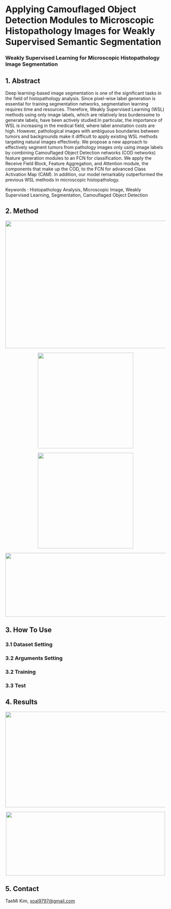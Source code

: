 # Applying Camouflaged Object Detection Modules to Microscopic Histopathology Images for Weakly Supervised Semantic Segmentation

### Weakly Supervised Learning for Microscopic Histopathology Image Segmentation

## 1. Abstract
Deep learning-based image segmentation is one of the significant tasks in the field of histopathology analysis. Since pixel-wise label generation is essential for training segmentation networks, segmentation learning requires time and resources. Therefore, Weakly Supervised Learning (WSL) methods using only image labels, which are relatively less burdensome to generate labels, have been actively studied.In particular, the importance of WSL is increasing in the medical field, where label annotation costs are high. However, pathological images with ambiguous boundaries between tumors and backgrounds make it difficult to apply existing WSL methods targeting natural images effectively. We propose a new approach to effectively segment tumors from pathology images only using image labels by combining Camouflaged Object Detection networks (COD networks) feature generation modules to an FCN for classification. We apply the Receive Field Block, Feature Aggregation, and Attention module, the components that make up the COD, to the FCN for advanced Class Activation Map (CAM). In addition, our model remarkably outperformed the previous WSL methods in microscopic histopathology.

Keywords : Histopathology Analysis, Microscopic Image, Weakly Supervised Learning, Segmentation, Camouflaged Object Detection   
     

## 2. Method
<img src = "https://github.com/TaeMiKim/WSL-for-Colon-Histopathology/blob/main/figures/Architecture.png" width="800" height="400">

<p align="center">
<img src = "https://github.com/TaeMiKim/WSL-for-Colon-Histopathology/blob/main/figures/RF.png" width="300" height="300">
</p>

<p align="center">
<img src = "https://github.com/TaeMiKim/WSL-for-Colon-Histopathology/blob/main/figures/AGG.png" width="300" height="300">
</p>

<p align="center">
<img src = "https://github.com/TaeMiKim/WSL-for-Colon-Histopathology/blob/main/figures/HA.png" width="600" height="200">
</p>

## 3. How To Use
### 3.1 Dataset Setting

### 3.2 Arguments Setting

### 3.2 Training

### 3.3 Test


## 4. Results
<p align="center">
<img src = "https://github.com/TaeMiKim/WSL-for-Colon-Histopathology/blob/main/figures/Result.png" width="700" height="300">
</p>

<p align="center">
<img src = "https://github.com/TaeMiKim/WSL-for-Colon-Histopathology/blob/main/figures/result_table.png" width="500" height="200">
</p>

## 5. Contact
TaeMi Kim, xoal9797@gmail.com
